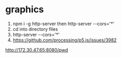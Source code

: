 # graphics

1. npm i -g http-server then http-server --cors='*'
2. cd into directory files
2. http-server --cors='*'
3. <https://github.com/processing/p5.js/issues/3982>


http://172.30.47.65:8080/pwd




